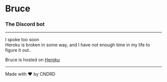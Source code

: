 # Bruce  
### The Discord bot  

---  

I spoke too soon  
Heroku is broken in some way, and I have not enough time in my life to figure it out..  

Bruce is hosted on [Heroku](https://www.heroku.com/)  

---  

Made with ❤️ by CNDRD  
